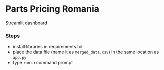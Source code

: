 # Parts Pricing Romania

Streamlit dashboard

### Steps
- install libraries in requirements.txt
- place the data file (name it as `merged_data.csv`) in the same location as `app.py`
- type `run` in command prompt